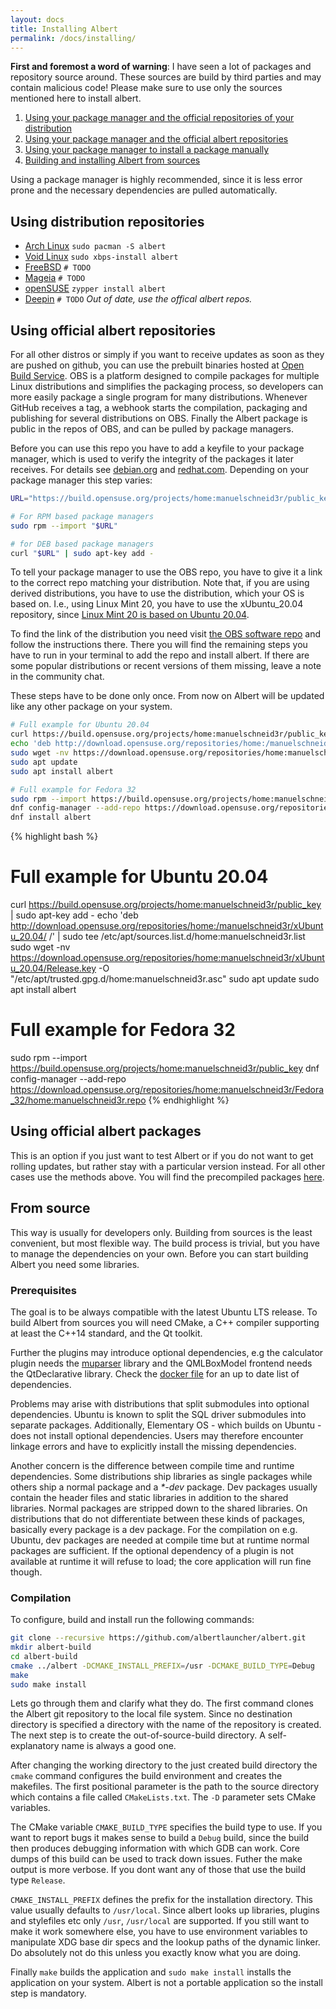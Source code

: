 ```yaml
---
layout: docs
title: Installing Albert
permalink: /docs/installing/
---
```

**First and foremost a word of warning**: I have seen a lot of packages and repository source around. These sources are build by third parties and may contain malicious code! Please make sure to use only the sources mentioned here to install albert.

1. [Using your package manager and the official repositories of your distribution](#using-distribution-repositories)
1. [Using your package manager and the official albert repositories ](#using-official-albert-repositories)
1. [Using your package manager to install a package manually](#using-official-albert-packages)
1. [Building and installing Albert from sources](#from-source)

Using a package manager is highly recommended, since it is less error prone and the necessary dependencies are pulled automatically.

## Using distribution repositories

<!-- If you add items here please use the same format -->
* [Arch Linux](https://www.archlinux.org/packages/community/x86_64/albert/) `sudo pacman -S albert` 
* [Void Linux](https://github.com/void-linux/void-packages/tree/master/srcpkgs/albert) `sudo xbps-install albert`
* [FreeBSD](https://svnweb.freebsd.org/ports/head/x11/albert/) `# TODO`
* [Mageia](https://madb.mageia.org/package/show/name/albert) `# TODO`
* [openSUSE](https://software.opensuse.org/package/albert) `zypper install albert`
* [Deepin](http://packages.deepin.com/deepin/pool/main/a/albert/) `# TODO` *Out of date, use the offical albert repos.*

## Using official albert repositories

For all other distros or simply if you want to receive updates as soon as they are pushed on github, you can use the prebuilt binaries hosted at [Open Build Service](https://de.wikipedia.org/wiki/Open_Build_Service). OBS is a platform designed to compile packages for multiple Linux distributions and simplifies the packaging process, so developers can more easily package a single program for many distributions. Whenever GitHub receives a tag, a webhook starts the compilation, packaging and publishing for several distributions on OBS. Finally the Albert package is public in the repos of OBS, and can be pulled by package managers. 

Before you can use this repo you have to add a keyfile to your package manager, which is used to verify the integrity of the packages it later receives. For details see [debian.org](https://wiki.debian.org/SecureApt#How_to_tell_apt_what_to_trust) and [redhat.com](https://access.redhat.com/documentation/en-us/red_hat_network/5.0.0/html/client_configuration_guide/ch-gpg-keys). Depending on your package manager this step varies:
```bash
URL="https://build.opensuse.org/projects/home:manuelschneid3r/public_key"

# For RPM based package managers
sudo rpm --import "$URL"

# for DEB based package managers
curl "$URL" | sudo apt-key add -
```

To tell your package manager to use the OBS repo, you have to give it a link to the correct repo matching your distribution. Note that, if you are using derived distributions, you have to use the distribution, which your OS is based on. I.e., using Linux Mint 20, you have to use the xUbuntu_20.04 repository, since [Linux Mint 20 is based on Ubuntu 20.04](https://en.wikipedia.org/wiki/Linux_Mint_version_history#Release_history).

To find the link of the distribution you need visit [the OBS software repo](https://software.opensuse.org/download.html?project=home:manuelschneid3r&package=albert) and follow the instructions there. There you will find the remaining steps you have to run in your terminal to add the repo and install albert. If there are some popular distributions or recent versions of them missing, leave a note in the community chat. 

These steps have to be done only once. From now on Albert will be updated like any other package on your system.

```bash
# Full example for Ubuntu 20.04
curl https://build.opensuse.org/projects/home:manuelschneid3r/public_key | sudo apt-key add -
echo 'deb http://download.opensuse.org/repositories/home:/manuelschneid3r/xUbuntu_20.04/ /' | sudo tee /etc/apt/sources.list.d/home:manuelschneid3r.list
sudo wget -nv https://download.opensuse.org/repositories/home:manuelschneid3r/xUbuntu_20.04/Release.key -O "/etc/apt/trusted.gpg.d/home:manuelschneid3r.asc"
sudo apt update
sudo apt install albert

# Full example for Fedora 32
sudo rpm --import https://build.opensuse.org/projects/home:manuelschneid3r/public_key
dnf config-manager --add-repo https://download.opensuse.org/repositories/home:manuelschneid3r/Fedora_32/home:manuelschneid3r.repo
dnf install albert
```

{% highlight bash %}
# Full example for Ubuntu 20.04
curl https://build.opensuse.org/projects/home:manuelschneid3r/public_key | sudo apt-key add -
echo 'deb http://download.opensuse.org/repositories/home:/manuelschneid3r/xUbuntu_20.04/ /' | sudo tee /etc/apt/sources.list.d/home:manuelschneid3r.list
sudo wget -nv https://download.opensuse.org/repositories/home:manuelschneid3r/xUbuntu_20.04/Release.key -O "/etc/apt/trusted.gpg.d/home:manuelschneid3r.asc"
sudo apt update
sudo apt install albert

# Full example for Fedora 32
sudo rpm --import https://build.opensuse.org/projects/home:manuelschneid3r/public_key
dnf config-manager --add-repo https://download.opensuse.org/repositories/home:manuelschneid3r/Fedora_32/home:manuelschneid3r.repo
{% endhighlight %}





## Using official albert packages

This is an option if you just want to test Albert or if you do not want to get rolling updates, but rather stay with a particular version instead. For all other cases use the methods above. You will find the precompiled packages [here](https://software.opensuse.org/download.html?project=home:manuelschneid3r&package=albert).

## From source

This way is usually for developers only. Building from sources is the least convenient, but most flexible way. The build process is trivial, but you have to manage the dependencies on your own. Before you can start building Albert you need some libraries.

### Prerequisites

The goal is to be always compatible with the latest Ubuntu LTS release. To build Albert from sources you will need CMake, a C++ compiler supporting at least the C++14 standard, and the Qt toolkit.

Further the plugins may introduce optional dependencies, e.g the calculator plugin needs the [muparser](http://beltoforion.de/article.php?a=muparser) library and the QMLBoxModel frontend needs the QtDeclarative library. Check the [docker file](https://raw.githubusercontent.com/albertlauncher/albert/dev/Dockerfile.ubuntu1804) for an up to date list of dependencies.

Problems may arise with distributions that split submodules into optional dependencies. Ubuntu is known to split the SQL driver submodules into separate packages. Additionally, Elementary OS - which builds on Ubuntu - does not install optional dependencies. Users may therefore encounter linkage errors and have to explicitly install the missing dependencies.

Another concern is the difference between compile time and runtime dependencies. Some distributions ship libraries as single packages while others ship a normal package and a *\*-dev* package. Dev packages usually contain the header files and static libraries in addition to the shared libraries. Normal packages are stripped down to the shared libraries. On distributions that do not differentiate between these kinds of packages, basically every package is a dev package. For the compilation on e.g. Ubuntu, dev packages are needed at compile time but at runtime normal packages are sufficient. If the optional dependency of a plugin is not available at runtime it will refuse to load; the core application will run fine though.

### Compilation

To configure, build and install run the following commands:
```bash
git clone --recursive https://github.com/albertlauncher/albert.git
mkdir albert-build
cd albert-build
cmake ../albert -DCMAKE_INSTALL_PREFIX=/usr -DCMAKE_BUILD_TYPE=Debug
make
sudo make install
```

Lets go through them and clarify what they do. The first command clones the Albert git repository to the local file system. Since no destination directory is specified a directory with the name of the repository is created. The next step is to create the out-of-source-build directory. A self-explanatory name is always a good one.

After changing the working directory to the just created build directory the `cmake` command configures the build environment and creates the makefiles. The first positional parameter is the path to the source directory which contains a file called `CMakeLists.txt`. The `-D` parameter sets CMake variables.

The CMake variable `CMAKE_BUILD_TYPE` specifies the build type to use. If you want to report bugs it makes sense to build a `Debug` build, since the build then produces debugging information with which GDB can work. Core dumps of this build can be used to track down issues. Futher the make output is more verbose. If you dont want any of those that use the build type `Release`.

`CMAKE_INSTALL_PREFIX` defines the prefix for the installation directory. This value usually defaults to `/usr/local`. Since albert looks up libraries, plugins and stylefiles etc only `/usr`, `/usr/local` are supported. If you still want to make it work somewhere else, you have to use environment variables to manipulate XDG base dir specs and the lookup paths of the dynamic linker. Do absolutely not do this unless you exactly know what you are doing.

Finally `make` builds the application and `sudo make install` installs the application on your system. Albert is not a portable application so the install step is mandatory.
